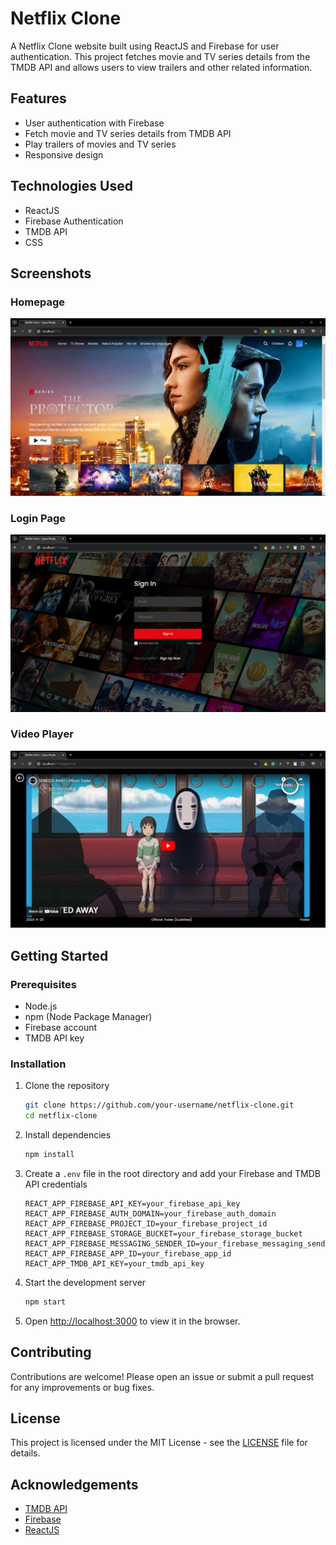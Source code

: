 # Netflix Clone

A Netflix Clone website built using ReactJS and Firebase for user authentication. This project fetches movie and TV series details from the TMDB API and allows users to view trailers and other related information.

## Features

- User authentication with Firebase
- Fetch movie and TV series details from TMDB API
- Play trailers of movies and TV series
- Responsive design

## Technologies Used

- ReactJS
- Firebase Authentication
- TMDB API
- CSS

## Screenshots
### Homepage
![Home Page](./screenshots/home-page.png)
### Login Page
![Login Page](./screenshots/login-page.png)
### Video Player
![Video Player](./screenshots/player.png)

## Getting Started

### Prerequisites

- Node.js
- npm (Node Package Manager)
- Firebase account
- TMDB API key

### Installation

1. Clone the repository
    ```bash
    git clone https://github.com/your-username/netflix-clone.git
    cd netflix-clone
    ```

2. Install dependencies
    ```bash
    npm install
    ```

3. Create a `.env` file in the root directory and add your Firebase and TMDB API credentials
    ```env
    REACT_APP_FIREBASE_API_KEY=your_firebase_api_key
    REACT_APP_FIREBASE_AUTH_DOMAIN=your_firebase_auth_domain
    REACT_APP_FIREBASE_PROJECT_ID=your_firebase_project_id
    REACT_APP_FIREBASE_STORAGE_BUCKET=your_firebase_storage_bucket
    REACT_APP_FIREBASE_MESSAGING_SENDER_ID=your_firebase_messaging_sender_id
    REACT_APP_FIREBASE_APP_ID=your_firebase_app_id
    REACT_APP_TMDB_API_KEY=your_tmdb_api_key
    ```

4. Start the development server
    ```bash
    npm start
    ```

5. Open [http://localhost:3000](http://localhost:3000) to view it in the browser.

## Contributing

Contributions are welcome! Please open an issue or submit a pull request for any improvements or bug fixes.

## License

This project is licensed under the MIT License - see the [LICENSE](LICENSE) file for details.

## Acknowledgements

- [TMDB API](https://www.themoviedb.org/documentation/api)
- [Firebase](https://firebase.google.com/)
- [ReactJS](https://reactjs.org/)
